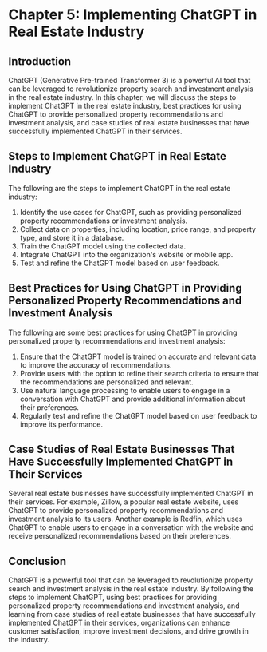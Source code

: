Chapter 5: Implementing ChatGPT in Real Estate Industry
=======================================================

Introduction
------------

ChatGPT (Generative Pre-trained Transformer 3) is a powerful AI tool that can be leveraged to revolutionize property search and investment analysis in the real estate industry. In this chapter, we will discuss the steps to implement ChatGPT in the real estate industry, best practices for using ChatGPT to provide personalized property recommendations and investment analysis, and case studies of real estate businesses that have successfully implemented ChatGPT in their services.

Steps to Implement ChatGPT in Real Estate Industry
--------------------------------------------------

The following are the steps to implement ChatGPT in the real estate industry:

1. Identify the use cases for ChatGPT, such as providing personalized property recommendations or investment analysis.
2. Collect data on properties, including location, price range, and property type, and store it in a database.
3. Train the ChatGPT model using the collected data.
4. Integrate ChatGPT into the organization's website or mobile app.
5. Test and refine the ChatGPT model based on user feedback.

Best Practices for Using ChatGPT in Providing Personalized Property Recommendations and Investment Analysis
-----------------------------------------------------------------------------------------------------------

The following are some best practices for using ChatGPT in providing personalized property recommendations and investment analysis:

1. Ensure that the ChatGPT model is trained on accurate and relevant data to improve the accuracy of recommendations.
2. Provide users with the option to refine their search criteria to ensure that the recommendations are personalized and relevant.
3. Use natural language processing to enable users to engage in a conversation with ChatGPT and provide additional information about their preferences.
4. Regularly test and refine the ChatGPT model based on user feedback to improve its performance.

Case Studies of Real Estate Businesses That Have Successfully Implemented ChatGPT in Their Services
---------------------------------------------------------------------------------------------------

Several real estate businesses have successfully implemented ChatGPT in their services. For example, Zillow, a popular real estate website, uses ChatGPT to provide personalized property recommendations and investment analysis to its users. Another example is Redfin, which uses ChatGPT to enable users to engage in a conversation with the website and receive personalized recommendations based on their preferences.

Conclusion
----------

ChatGPT is a powerful tool that can be leveraged to revolutionize property search and investment analysis in the real estate industry. By following the steps to implement ChatGPT, using best practices for providing personalized property recommendations and investment analysis, and learning from case studies of real estate businesses that have successfully implemented ChatGPT in their services, organizations can enhance customer satisfaction, improve investment decisions, and drive growth in the industry.
